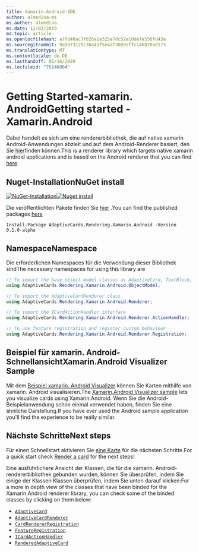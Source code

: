 ```yaml
---
title: Xamarin.Android-SDK
author: almedina-ms
ms.author: almedina
ms.date: 12/02/2019
ms.topic: article
ms.openlocfilehash: a7fd40ac7f026e2a325e7dc52e10defe550fd43a
ms.sourcegitcommit: 9a9973129c36a41f5e4af30d95ffc146820ad173
ms.translationtype: MT
ms.contentlocale: de-DE
ms.lasthandoff: 01/16/2020
ms.locfileid: "76146004"
---
```

# <a name="getting-started---xamarinandroid"></a><span data-ttu-id="9fcac-102">Getting Started-xamarin. Android</span><span class="sxs-lookup"><span data-stu-id="9fcac-102">Getting started - Xamarin.Android</span></span>

<span data-ttu-id="9fcac-103">Dabei handelt es sich um eine rendererbibliothek, die auf native xamarin Android-Anwendungen abzielt und auf dem Android-Renderer basiert, den Sie [hier](../../android/getting-started.md)finden können.</span><span class="sxs-lookup"><span data-stu-id="9fcac-103">This is a renderer library which targets native xamarin android applications and is based on the Android renderer that you can find [here](../../android/getting-started.md).</span></span> 

## <a name="nuget-install"></a><span data-ttu-id="9fcac-104">Nuget-Installation</span><span class="sxs-lookup"><span data-stu-id="9fcac-104">NuGet install</span></span>

<span data-ttu-id="9fcac-105">[![NuGet-Installation](https://img.shields.io/nuget/vpre/AdaptiveCards.Rendering.Xamarin.Android.svg)](https://www.nuget.org/packages/AdaptiveCards.Rendering.Xamarin.Android)</span><span class="sxs-lookup"><span data-stu-id="9fcac-105">[![Nuget install](https://img.shields.io/nuget/vpre/AdaptiveCards.Rendering.Xamarin.Android.svg)](https://www.nuget.org/packages/AdaptiveCards.Rendering.Xamarin.Android)</span></span>

<span data-ttu-id="9fcac-106">Die veröffentlichten Pakete finden Sie [hier](http://nuget.org) .</span><span class="sxs-lookup"><span data-stu-id="9fcac-106">You can find the published packages [here](http://nuget.org)</span></span>

```console
Install-Package AdaptiveCards.Rendering.Xamarin.Android -Version 0.1.0-alpha
```

## <a name="namespace"></a><span data-ttu-id="9fcac-107">Namespace</span><span class="sxs-lookup"><span data-stu-id="9fcac-107">Namespace</span></span>

<span data-ttu-id="9fcac-108">Die erforderlichen Namespaces für die Verwendung dieser Bibliothek sind</span><span class="sxs-lookup"><span data-stu-id="9fcac-108">The necessary namespaces for using this library are</span></span>
```csharp
// To import the base object model classes as AdaptiveCard, TextBlock, Column, ShowCardAction, ...
using AdaptiveCards.Rendering.Xamarin.Android.ObjectModel;

// To import the AdaptiveCardRenderer class
using AdaptiveCards.Rendering.Xamarin.Android.Renderer;

// To import the ICardActionHandler interface
using AdaptiveCards.Rendering.Xamarin.Android.Renderer.ActionHandler;

// To use feature registration and register custom behaviour 
using AdaptiveCards.Rendering.Xamarin.Android.Renderer.Registration;
```

## <a name="xamarinandroid-visualizer-sample"></a><span data-ttu-id="9fcac-109">Beispiel für xamarin. Android-Schnellansicht</span><span class="sxs-lookup"><span data-stu-id="9fcac-109">Xamarin.Android Visualizer Sample</span></span>

<span data-ttu-id="9fcac-110">Mit dem [Beispiel xamarin. Android Visualizer](https://github.com/Microsoft/AdaptiveCards/tree/master/source/xamarin/Xamarin.Droid.Sample) können Sie Karten mithilfe von xamarin. Android visualisieren.</span><span class="sxs-lookup"><span data-stu-id="9fcac-110">The [Xamarin.Android Visualizer sample](https://github.com/Microsoft/AdaptiveCards/tree/master/source/xamarin/Xamarin.Droid.Sample) lets you visualize cards using Xamarin.Android.</span></span> <span data-ttu-id="9fcac-111">Wenn Sie die Android-Beispielanwendung schon einmal verwendet haben, finden Sie eine ähnliche Darstellung.</span><span class="sxs-lookup"><span data-stu-id="9fcac-111">If you have ever used the Android sample application you'll find the experience to be really similar.</span></span>

## <a name="next-steps"></a><span data-ttu-id="9fcac-112">Nächste Schritte</span><span class="sxs-lookup"><span data-stu-id="9fcac-112">Next steps</span></span>

<span data-ttu-id="9fcac-113">Für einen Schnellstart aktivieren Sie [eine Karte](render-a-card.md) für die nächsten Schritte.</span><span class="sxs-lookup"><span data-stu-id="9fcac-113">For a quick start check [Render a card](render-a-card.md) for the next steps!</span></span>

<span data-ttu-id="9fcac-114">Eine ausführlichere Ansicht der Klassen, die für die xamarin. Android-rendererbibliothek gebunden wurden, können Sie überprüfen, indem Sie einige der Klassen Klassen überprüfen, indem Sie unten darauf klicken:</span><span class="sxs-lookup"><span data-stu-id="9fcac-114">For a more in depth view of the classes that have been binded for the Xamarin.Android renderer library, you can check some of the binded classes by clicking on them below:</span></span>
* [```AdaptiveCard```](adaptivecards-rendering-xamarin-android-objectmodel-adaptivecard.md)
* [```AdaptiveCardRenderer```](adaptivecards-rendering-xamarin-android-renderer-adaptivecardrenderer.md)
* [```CardRendererRegistration```](adaptivecards-rendering-xamarin-android-renderer-cardrendererregistration.md)
* [```FeatureRegistration```](adaptivecards-rendering-xamarin-android-objectmodel-featureregistration.md)
* [```ICardActionHandler```](adaptivecards-renderin-xamarin-android-renderer-actionhandler-icardactionhandler.md)
* [```RenderedAdaptiveCard```](adaptivecards-rendering-xamarin-android-renderer-renderedadaptivecard.md)